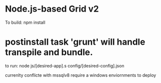 # Node.js-based Grid v2 

To build: npm install
# postinstall task 'grunt' will handle transpile and bundle. 

to run: 
node js/[desired-app].s config/[desired-config].json


currenlty conflicte with mssqlv8 require a windows enviornments to deploy